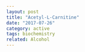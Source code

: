 ```yaml
---
layout: post
title: "Acetyl-L-Carnitine"
date: "2017-07-26"
category: active
tags: biochemistry
related: Alcohol
---
```

<!--more-->

[](#@rebouche_kinetics_2004)


[#bibliography]: #
